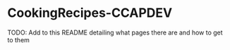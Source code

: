 # CookingRecipes-CCAPDEV

TODO: Add to this README detailing what pages there are and how to get to them